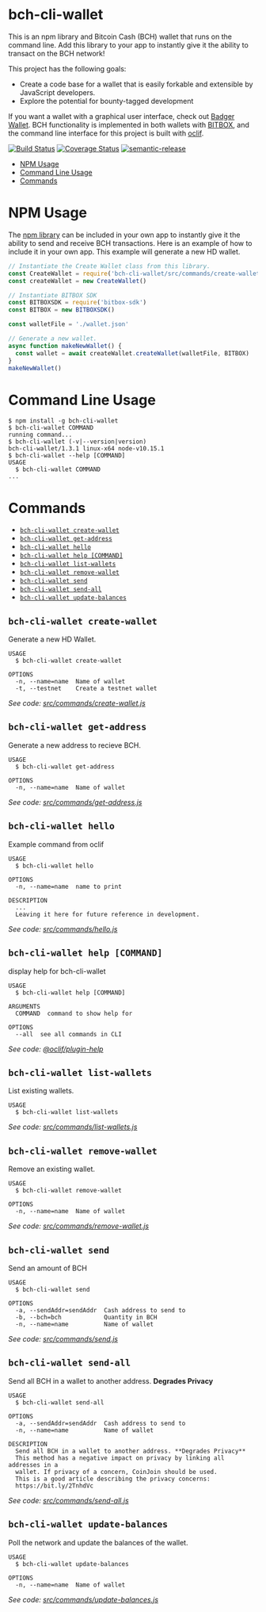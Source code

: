 bch-cli-wallet
========

This is an npm library and Bitcoin Cash (BCH) wallet that runs on the command
line. Add this library to your app to instantly give it the ability to transact
on the BCH network!

This project has the following goals:
- Create a code base for a wallet that is easily forkable and extensible by JavaScript developers.
- Explore the potential for bounty-tagged development

If you want a wallet with a graphical user interface, check out
[Badger Wallet](http://badger.bitcoin.com/). BCH functionality is
implemented in both wallets with [BITBOX](https://developer.bitcoin.com/bitbox), and the command
line interface for this project is built with [oclif](https://oclif.io).

[![Build Status](https://travis-ci.org/christroutner/consolidating-coinjoin.svg?branch=master)](https://travis-ci.org/christroutner/consolidating-coinjoin)  [![Coverage Status](https://coveralls.io/repos/github/Bitcoin-com/bch-cli-wallet/badge.svg?branch=master)](https://coveralls.io/github/Bitcoin-com/bch-cli-wallet?branch=master) [![semantic-release](https://img.shields.io/badge/%20%20%F0%9F%93%A6%F0%9F%9A%80-semantic--release-e10079.svg)](https://github.com/semantic-release/semantic-release)

<!-- toc -->
* [NPM Usage](#npm-usage)
* [Command Line Usage](#command-line-usage)
* [Commands](#commands)
<!-- tocstop -->


# NPM Usage
The [npm library](https://www.npmjs.com/package/bch-cli-wallet) can be included
in your own app to instantly give it the ability to send and receive BCH transactions.
Here is an example of how to include it in your own app. This example will generate
a new HD wallet.

```javascript
// Instantiate the Create Wallet class from this library.
const CreateWallet = require('bch-cli-wallet/src/commands/create-wallet')
const createWallet = new CreateWallet()

// Instantiate BITBOX SDK
const BITBOXSDK = require('bitbox-sdk')
const BITBOX = new BITBOXSDK()

const walletFile = './wallet.json'

// Generate a new wallet.
async function makeNewWallet() {
  const wallet = await createWallet.createWallet(walletFile, BITBOX)
}
makeNewWallet()
```

# Command Line Usage
<!-- usage -->
```sh-session
$ npm install -g bch-cli-wallet
$ bch-cli-wallet COMMAND
running command...
$ bch-cli-wallet (-v|--version|version)
bch-cli-wallet/1.3.1 linux-x64 node-v10.15.1
$ bch-cli-wallet --help [COMMAND]
USAGE
  $ bch-cli-wallet COMMAND
...
```
<!-- usagestop -->
# Commands
<!-- commands -->
* [`bch-cli-wallet create-wallet`](#bch-cli-wallet-create-wallet)
* [`bch-cli-wallet get-address`](#bch-cli-wallet-get-address)
* [`bch-cli-wallet hello`](#bch-cli-wallet-hello)
* [`bch-cli-wallet help [COMMAND]`](#bch-cli-wallet-help-command)
* [`bch-cli-wallet list-wallets`](#bch-cli-wallet-list-wallets)
* [`bch-cli-wallet remove-wallet`](#bch-cli-wallet-remove-wallet)
* [`bch-cli-wallet send`](#bch-cli-wallet-send)
* [`bch-cli-wallet send-all`](#bch-cli-wallet-send-all)
* [`bch-cli-wallet update-balances`](#bch-cli-wallet-update-balances)

## `bch-cli-wallet create-wallet`

Generate a new HD Wallet.

```
USAGE
  $ bch-cli-wallet create-wallet

OPTIONS
  -n, --name=name  Name of wallet
  -t, --testnet    Create a testnet wallet
```

_See code: [src/commands/create-wallet.js](https://github.com/Bitcoin-com/bch-cli-wallet/blob/v1.3.1/src/commands/create-wallet.js)_

## `bch-cli-wallet get-address`

Generate a new address to recieve BCH.

```
USAGE
  $ bch-cli-wallet get-address

OPTIONS
  -n, --name=name  Name of wallet
```

_See code: [src/commands/get-address.js](https://github.com/Bitcoin-com/bch-cli-wallet/blob/v1.3.1/src/commands/get-address.js)_

## `bch-cli-wallet hello`

Example command from oclif

```
USAGE
  $ bch-cli-wallet hello

OPTIONS
  -n, --name=name  name to print

DESCRIPTION
  ...
  Leaving it here for future reference in development.
```

_See code: [src/commands/hello.js](https://github.com/Bitcoin-com/bch-cli-wallet/blob/v1.3.1/src/commands/hello.js)_

## `bch-cli-wallet help [COMMAND]`

display help for bch-cli-wallet

```
USAGE
  $ bch-cli-wallet help [COMMAND]

ARGUMENTS
  COMMAND  command to show help for

OPTIONS
  --all  see all commands in CLI
```

_See code: [@oclif/plugin-help](https://github.com/oclif/plugin-help/blob/v2.1.6/src/commands/help.ts)_

## `bch-cli-wallet list-wallets`

List existing wallets.

```
USAGE
  $ bch-cli-wallet list-wallets
```

_See code: [src/commands/list-wallets.js](https://github.com/Bitcoin-com/bch-cli-wallet/blob/v1.3.1/src/commands/list-wallets.js)_

## `bch-cli-wallet remove-wallet`

Remove an existing wallet.

```
USAGE
  $ bch-cli-wallet remove-wallet

OPTIONS
  -n, --name=name  Name of wallet
```

_See code: [src/commands/remove-wallet.js](https://github.com/Bitcoin-com/bch-cli-wallet/blob/v1.3.1/src/commands/remove-wallet.js)_

## `bch-cli-wallet send`

Send an amount of BCH

```
USAGE
  $ bch-cli-wallet send

OPTIONS
  -a, --sendAddr=sendAddr  Cash address to send to
  -b, --bch=bch            Quantity in BCH
  -n, --name=name          Name of wallet
```

_See code: [src/commands/send.js](https://github.com/Bitcoin-com/bch-cli-wallet/blob/v1.3.1/src/commands/send.js)_

## `bch-cli-wallet send-all`

Send all BCH in a wallet to another address. **Degrades Privacy**

```
USAGE
  $ bch-cli-wallet send-all

OPTIONS
  -a, --sendAddr=sendAddr  Cash address to send to
  -n, --name=name          Name of wallet

DESCRIPTION
  Send all BCH in a wallet to another address. **Degrades Privacy**
  This method has a negative impact on privacy by linking all addresses in a
  wallet. If privacy of a concern, CoinJoin should be used.
  This is a good article describing the privacy concerns:
  https://bit.ly/2TnhdVc
```

_See code: [src/commands/send-all.js](https://github.com/Bitcoin-com/bch-cli-wallet/blob/v1.3.1/src/commands/send-all.js)_

## `bch-cli-wallet update-balances`

Poll the network and update the balances of the wallet.

```
USAGE
  $ bch-cli-wallet update-balances

OPTIONS
  -n, --name=name  Name of wallet
```

_See code: [src/commands/update-balances.js](https://github.com/Bitcoin-com/bch-cli-wallet/blob/v1.3.1/src/commands/update-balances.js)_
<!-- commandsstop -->
